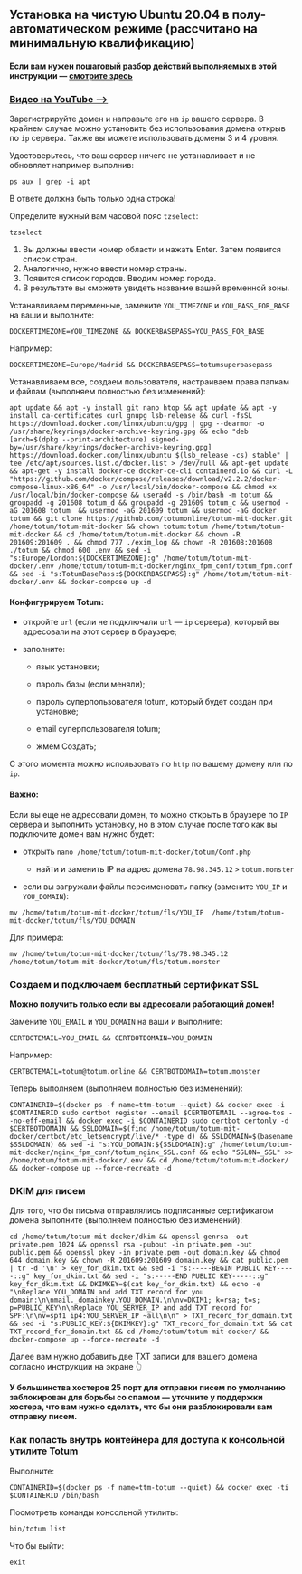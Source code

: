 ## Установка на чистую Ubuntu 20.04 в полу-автоматическом режиме (рассчитано на минимальную квалификацию)

#### Если вам нужен пошаговый разбор действий выполняемых в этой инструкции — [смотрите здесь](https://github.com/totumonline/totum-mit-docker/blob/main/FULL_CONFIG_ON_CLEAR_UBUNTU_RU.md)

### [Видео на YouTube —>](https://www.youtube.com/watch?v=yYAPert2Cls)

Зарегистрируйте домен и направьте его на `ip` вашего сервера. В крайнем случае можно установить без использования домена открыв по `ip` сервера. Также вы можете использовать домены 3 и 4 уровня.



Удостоверьтесь, что ваш сервер ничего не устанавливает и не обновляет например выполнив:

```
ps aux | grep -i apt
```

В ответе должна быть только одна строка!



Определите нужный вам часовой пояс `tzselect`:

```
tzselect
```

1. Вы должны ввести номер области и нажать Enter. Затем появится список стран.
2. Аналогично, нужно ввести номер страны.
3. Появится список городов. Вводим номер города.
4. В результате вы сможете увидеть название вашей временной зоны.



Устанавливаем переменные, замените `YOU_TIMEZONE` и `YOU_PASS_FOR_BASE` на ваши и выполните:

```
DOCKERTIMEZONE=YOU_TIMEZONE && DOCKERBASEPASS=YOU_PASS_FOR_BASE
```

Например:

```
DOCKERTIMEZONE=Europe/Madrid && DOCKERBASEPASS=totumsuperbasepass
```



Устанавливаем все, создаем пользователя, настраиваем права папкам и файлам (выполняем полностью без изменений):

```
apt update && apt -y install git nano htop && apt update && apt -y install ca-certificates curl gnupg lsb-release && curl -fsSL https://download.docker.com/linux/ubuntu/gpg | gpg --dearmor -o /usr/share/keyrings/docker-archive-keyring.gpg && echo "deb [arch=$(dpkg --print-architecture) signed-by=/usr/share/keyrings/docker-archive-keyring.gpg] https://download.docker.com/linux/ubuntu $(lsb_release -cs) stable" | tee /etc/apt/sources.list.d/docker.list > /dev/null && apt-get update && apt-get -y install docker-ce docker-ce-cli containerd.io && curl -L "https://github.com/docker/compose/releases/download/v2.2.2/docker-compose-linux-x86_64" -o /usr/local/bin/docker-compose && chmod +x /usr/local/bin/docker-compose && useradd -s /bin/bash -m totum && groupadd -g 201608 totum_d && groupadd -g 201609 totum_c && usermod -aG 201608 totum  && usermod -aG 201609 totum && usermod -aG docker totum && git clone https://github.com/totumonline/totum-mit-docker.git /home/totum/totum-mit-docker && chown totum:totum /home/totum/totum-mit-docker && cd /home/totum/totum-mit-docker && chown -R 201609:201609 . && chmod 777 ./exim_log && chown -R 201608:201608 ./totum && chmod 600 .env && sed -i "s:Europe/London:${DOCKERTIMEZONE}:g" /home/totum/totum-mit-docker/.env /home/totum/totum-mit-docker/nginx_fpm_conf/totum_fpm.conf && sed -i "s:TotumBasePass:${DOCKERBASEPASS}:g" /home/totum/totum-mit-docker/.env && docker-compose up -d
```



#### Конфигурируем Totum:

- откройте `url` (если не подключали `url` — `ip` сервера), который вы адресовали на этот сервер в браузере;

- заполните:

    - язык установки;

    - пароль базы (если меняли);

    - пароль суперпользователя totum, который будет создан при установке;

    - email суперпользователя totum;

    - жмем Создать;

С этого момента можно использовать по `http` по вашему домену или по `ip`.

#### Важно:

Если вы еще не адресовали домен, то можно открыть в браузере по `IP` сервера и выполнить установку, но в этом случае после того как вы подключите домен вам нужно будет:

- открыть `nano /home/totum/totum-mit-docker/totum/Conf.php` 

    - найти и заменить IP на адрес домена `78.98.345.12` `>` `totum.monster`

- если вы загружали файлы переименовать папку (замените `YOU_IP` и `YOU_DOMAIN`):

```
mv /home/totum/totum-mit-docker/totum/fls/YOU_IP  /home/totum/totum-mit-docker/totum/fls/YOU_DOMAIN
```

Для примера:

```
mv /home/totum/totum-mit-docker/totum/fls/78.98.345.12  /home/totum/totum-mit-docker/totum/fls/totum.monster
```



### Создаем и подключаем бесплатный сертификат SSL

**Можно получить только если вы адресовали работающий домен!**

Замените `YOU_EMAIL` и `YOU_DOMAIN` на ваши и выполните:

```
CERTBOTEMAIL=YOU_EMAIL && CERTBOTDOMAIN=YOU_DOMAIN
```

Например:

```
CERTBOTEMAIL=totum@totum.online && CERTBOTDOMAIN=totum.monster
```


Теперь выполняем (выполняем полностью без изменений):

```
CONTAINERID=$(docker ps -f name=ttm-totum --quiet) && docker exec -i $CONTAINERID sudo certbot register --email $CERTBOTEMAIL --agree-tos --no-eff-email && docker exec -i $CONTAINERID sudo certbot certonly -d $CERTBOTDOMAIN && SSLDOMAIN=$(find /home/totum/totum-mit-docker/certbot/etc_letsencrypt/live/* -type d) && SSLDOMAIN=$(basename $SSLDOMAIN) && sed -i "s:YOU_DOMAIN:${SSLDOMAIN}:g" /home/totum/totum-mit-docker/nginx_fpm_conf/totum_nginx_SSL.conf && echo "SSLON=_SSL" >> /home/totum/totum-mit-docker/.env && cd /home/totum/totum-mit-docker/ && docker-compose up --force-recreate -d
```


### DKIM для писем

Для того, что бы письма отправлялись подписанные сертификатом домена выполните (выполняем полностью без изменений):

```
cd /home/totum/totum-mit-docker/dkim && openssl genrsa -out private.pem 1024 && openssl rsa -pubout -in private.pem -out public.pem && openssl pkey -in private.pem -out domain.key && chmod 644 domain.key && chown -R 201609:201609 domain.key && cat public.pem | tr -d '\n' > key_for_dkim.txt && sed -i "s:-----BEGIN PUBLIC KEY-----::g" key_for_dkim.txt && sed -i "s:-----END PUBLIC KEY-----::g" key_for_dkim.txt && DKIMKEY=$(cat key_for_dkim.txt) && echo -e "\nReplace YOU_DOMAIN and add TXT record for you domain:\n\nmail._domainkey.YOU_DOMAIN.\n\nv=DKIM1; k=rsa; t=s; p=PUBLIC_KEY\n\nReplace YOU_SERVER_IP and add TXT record for SPF:\n\nv=spf1 ip4:YOU_SERVER_IP ~all\n\n" > TXT_record_for_domain.txt && sed -i "s:PUBLIC_KEY:${DKIMKEY}:g" TXT_record_for_domain.txt && cat TXT_record_for_domain.txt && cd /home/totum/totum-mit-docker/ && docker-compose up --force-recreate -d
```

Далее вам нужно добавить две TXT записи для вашего домена согласно инструкции на экране 👆

**У большинства хостеров 25 порт для отправки писем по умолчанию заблокирован для борьбы со спамом — уточните у поддержки хостера, что вам нужно сделать, что бы они разблокировали вам отправку писем.**


### Как попасть внутрь контейнера для доступа к консольной утилите Totum

Выполните:

```
CONTAINERID=$(docker ps -f name=ttm-totum --quiet) && docker exec -ti $CONTAINERID /bin/bash
```

Посмотреть команды консольной утилиты:

```
bin/totum list
```

Что бы выйти:

```
exit
```


